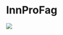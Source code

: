 # InnProFag

<a href="https://notebooks.azure.com/import/gh/mareis/InnProFag"><img src="https://notebooks.azure.com/launch.png" /></a>